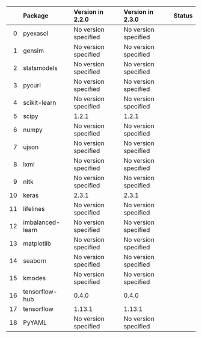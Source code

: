 <!-- markdown-link-check-disable -->

|    | Package          | Version in 2.2.0     | Version in 2.3.0     | Status   |
|---:|:-----------------|:---------------------|:---------------------|:---------|
|  0 | pyexasol         | No version specified | No version specified |          |
|  1 | gensim           | No version specified | No version specified |          |
|  2 | statsmodels      | No version specified | No version specified |          |
|  3 | pycurl           | No version specified | No version specified |          |
|  4 | scikit-learn     | No version specified | No version specified |          |
|  5 | scipy            | 1.2.1                | 1.2.1                |          |
|  6 | numpy            | No version specified | No version specified |          |
|  7 | ujson            | No version specified | No version specified |          |
|  8 | lxml             | No version specified | No version specified |          |
|  9 | nltk             | No version specified | No version specified |          |
| 10 | keras            | 2.3.1                | 2.3.1                |          |
| 11 | lifelines        | No version specified | No version specified |          |
| 12 | imbalanced-learn | No version specified | No version specified |          |
| 13 | matplotlib       | No version specified | No version specified |          |
| 14 | seaborn          | No version specified | No version specified |          |
| 15 | kmodes           | No version specified | No version specified |          |
| 16 | tensorflow-hub   | 0.4.0                | 0.4.0                |          |
| 17 | tensorflow       | 1.13.1               | 1.13.1               |          |
| 18 | PyYAML           | No version specified | No version specified |          |